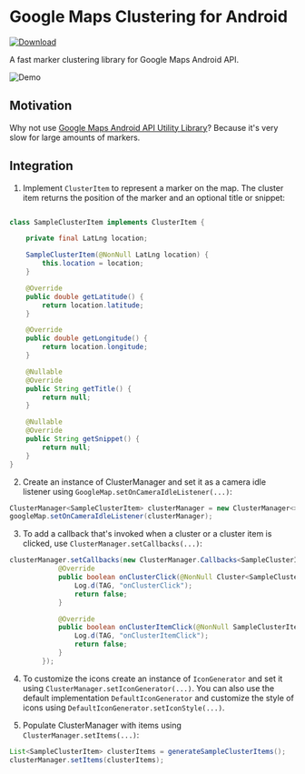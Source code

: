 # Google Maps Clustering for Android

[ ![Download](https://api.bintray.com/packages/sharewire/maven/google-maps-clustering/images/download.svg) ](https://bintray.com/sharewire/maven/google-maps-clustering/_latestVersion)

A fast marker clustering library for Google Maps Android API.

![Demo](art/demo.gif)

## Motivation
Why not use [Google Maps Android API Utility Library](https://github.com/googlemaps/android-maps-utils)? Because it's very slow for large amounts of markers.

## Integration
1. Implement `ClusterItem` to represent a marker on the map. The cluster item returns the position of the marker and an optional title or snippet:

```java

class SampleClusterItem implements ClusterItem {

    private final LatLng location;

    SampleClusterItem(@NonNull LatLng location) {
        this.location = location;
    }

    @Override
    public double getLatitude() {
        return location.latitude;
    }

    @Override
    public double getLongitude() {
        return location.longitude;
    }

    @Nullable
    @Override
    public String getTitle() {
        return null;
    }

    @Nullable
    @Override
    public String getSnippet() {
        return null;
    }
}
```

2. Create an instance of ClusterManager and set it as a camera idle listener using `GoogleMap.setOnCameraIdleListener(...)`:

```java
ClusterManager<SampleClusterItem> clusterManager = new ClusterManager<>(context, googleMap);
googleMap.setOnCameraIdleListener(clusterManager);
```

3. To add a callback that's invoked when a cluster or a cluster item is clicked, use `ClusterManager.setCallbacks(...)`:

```java
clusterManager.setCallbacks(new ClusterManager.Callbacks<SampleClusterItem>() {
            @Override
            public boolean onClusterClick(@NonNull Cluster<SampleClusterItem> cluster) {
                Log.d(TAG, "onClusterClick");
                return false;
            }

            @Override
            public boolean onClusterItemClick(@NonNull SampleClusterItem clusterItem) {
                Log.d(TAG, "onClusterItemClick");
                return false;
            }
        });
```

4. To customize the icons create an instance of `IconGenerator` and set it using `ClusterManager.setIconGenerator(...)`. You can also use the default implementation `DefaultIconGenerator` and customize the style of icons using `DefaultIconGenerator.setIconStyle(...)`.

5. Populate ClusterManager with items using `ClusterManager.setItems(...)`:

```java
List<SampleClusterItem> clusterItems = generateSampleClusterItems();
clusterManager.setItems(clusterItems);
```
